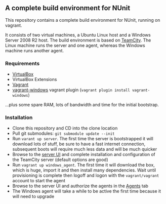 ## A complete build environment for NUnit

This repository contains a complete build environment for NUnit, running on vagrant. 

It consists of two virtual machines, a Ubuntu Linux host and a Windows Server 2008 R2 host.
The build environment is based on [TeamCity](http://www.jetbrains.com/teamcity/).
The Linux machine runs the server and one agent, whereas the Windows machine runs another agent.

### Requirements

- [VirtualBox](https://www.virtualbox.org/)
- VirtualBox Extensions
- [Vagrant](http://www.vagrantup.com/)
- [vagrant-windows](https://github.com/WinRb/vagrant-windows) vagrant plugin (`vagrant plugin install vagrant-windows`)

...plus some spare RAM, lots of bandwidth and time for the initial bootstrap.

### Installation

- Clone this repository and CD into the clone location
- Pull git submodules: `git submodule update --init`
- Run `varant up server`. The first time the server is bootstrapped it will download lots of stuff, be sure to have a fast internet connection, subsequent boots will require much less data and will be much quicker
- Browse to the [server UI](http://192.168.30.10:8111) and complete installation and configuration of the TeamCity server (default options are good)
- Run `vagrant up windows_agent`. The first time it will download the box, which is huge, import it and then install many dependencies. Wait until provisioning is complete then logoff and logon with the `vagrant/vagrant` account to start the agent
- Browse to the server UI and authorize the agents in the [Agents](http://192.168.30.10:8111/agents.html?tab=unauthorizedAgents) tab
- The Windows agent will take a while to be active the first time because it will need to upgrade